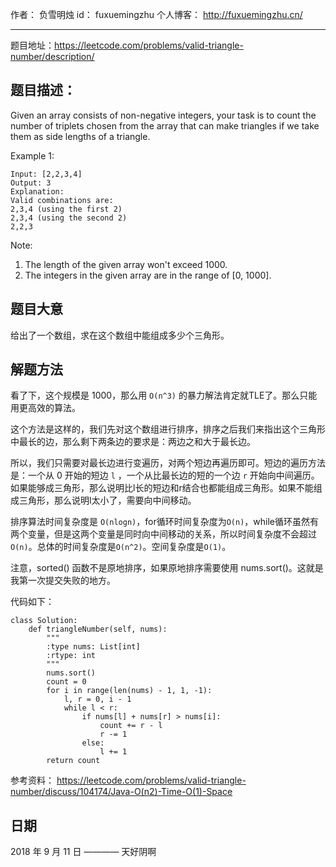
作者： 		负雪明烛 
id：				fuxuemingzhu
个人博客：	http://fuxuemingzhu.cn/

---

题目地址：https://leetcode.com/problems/valid-triangle-number/description/

## 题目描述：

Given an array consists of non-negative integers, your task is to count the number of triplets chosen from the array that can make triangles if we take them as side lengths of a triangle.

Example 1:

    Input: [2,2,3,4]
    Output: 3
    Explanation:
    Valid combinations are: 
    2,3,4 (using the first 2)
    2,3,4 (using the second 2)
    2,2,3

Note:

1. The length of the given array won't exceed 1000.
1. The integers in the given array are in the range of [0, 1000].

## 题目大意

给出了一个数组，求在这个数组中能组成多少个三角形。

## 解题方法


看了下，这个规模是 1000，那么用 `O(n^3)` 的暴力解法肯定就TLE了。那么只能用更高效的算法。

这个方法是这样的，我们先对这个数组进行排序，排序之后我们来指出这个三角形中最长的边，那么剩下两条边的要求是：两边之和大于最长边。

所以，我们只需要对最长边进行变遍历，对两个短边再遍历即可。短边的遍历方法是：一个从 0 开始的短边 `l` ，一个从比最长边的短的一个边 `r` 开始向中间遍历。如果能够成三角形，那么说明比l长的短边和r结合也都能组成三角形。如果不能组成三角形，那么说明l太小了，需要向中间移动。

排序算法时间复杂度是 `O(nlogn)`，for循环时间复杂度为`O(n)`，while循环虽然有两个变量，但是这两个变量是同时向中间移动的关系，所以时间复杂度不会超过`O(n)`。总体的时间复杂度是`O(n^2)`。空间复杂度是`O(1)`。

注意，sorted() 函数不是原地排序，如果原地排序需要使用 nums.sort()。这就是我第一次提交失败的地方。

代码如下：

```python3
class Solution:
    def triangleNumber(self, nums):
        """
        :type nums: List[int]
        :rtype: int
        """
        nums.sort()
        count = 0
        for i in range(len(nums) - 1, 1, -1):
            l, r = 0, i - 1
            while l < r:
                if nums[l] + nums[r] > nums[i]:
                    count += r - l
                    r -= 1
                else:
                    l += 1
        return count
```


参考资料：
https://leetcode.com/problems/valid-triangle-number/discuss/104174/Java-O(n2)-Time-O(1)-Space

## 日期

2018 年 9 月 11 日 ———— 天好阴啊
